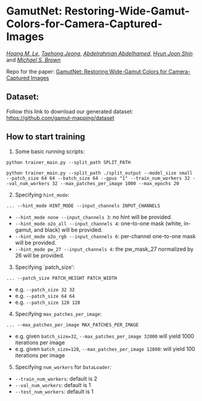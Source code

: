 # GamutNet: Restoring-Wide-Gamut-Colors-for-Camera-Captured-Images
_[Hoang M. Le](https://www.linkedin.com/in/hminle/)_, _[Taehong Jeong](https://github.com/taehongjeong)_, _[Abdelrahman Abdelhamed](https://abdokamel.github.io/)_, _[Hyun Joon Shin](https://www.linkedin.com/in/hyun-joon-shin-35aa604b/)_ and _[Michael S. Brown](http://www.cse.yorku.ca/~mbrown/)_

Repo for the paper: 
[GamutNet: Restoring Wide-Gamut Colors for Camera-Captured Images](https://www.ingentaconnect.com/content/ist/cic/2021/00002021/00000029/art00003)

## Dataset:
Follow this link to download our generated dataset:
https://github.com/gamut-mapping/dataset

## How to start training

1. Some basic running scripts:

```
python trainer_main.py --split_path SPLIT_PATH 
```

```
python trainer_main.py --split_path ./split_output --model_size small --patch_size 64 64 --batch_size 64 --gpus "1" --train_num_workers 32 --val_num_workers 32 --max_patches_per_image 1000 --max_epochs 20
```

2. Specifying `hint_mode`:

```
... --hint_mode HINT_MODE --input_channels INPUT_CHANNELS
```

- `--hint_mode none --input_channels 3`: no hint will be provided.
- `--hint_mode o2o_all --input_channels 4`: one-to-one mask (white, in-gamut, and black) will be provided.
- `--hint_mode o2o_rgb --input_channels 6`: per-channel one-to-one mask will be provided.
- `--hint_mode pw_27 --input_channels 4`: the pw_mask_27 normalized by 26 will be provided.


3. Specifying `patch_size':
```
... --patch_size PATCH_HEIGHT PATCH_WIDTH
```

- e.g. `--patch_size 32 32`
- e.g. `--patch_size 64 64`
- e.g. `--patch_size 128 128`


4. Specifying `max_patches_per_image`:
```
... --max_patches_per_image MAX_PATCHES_PER_IMAGE
```

- e.g. given `batch_size=32`, `--max_patches_per_image 32000` will yield 1000 iterations per image 
- e.g.  given `batch_size=128`, `--max_patches_per_image 12800`: will yield 100 iterations per image


5. Specifying `num_workers` for `DataLoader`:

- `--train_num_workers`: default is 2
- `--val_num_workers`: default is 1
- `--test_num_workers`: default is 1